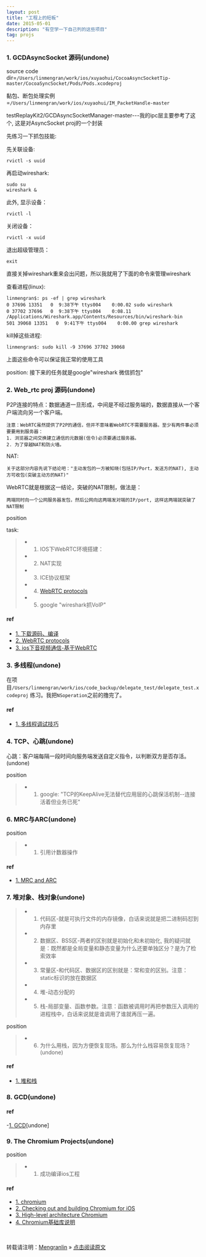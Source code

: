 ```yaml
---
layout: post
title: "工程上的短板"
date: 2015-05-01 
description: "有空学一下自己列的这些项目"
tag: projs
---
```


### 1. GCDAsyncSocket 源码(undone)

source code dir=`/Users/linmengran/work/ios/xuyaohui/CocoaAsyncSocketTip-master/CocoaSyncSocket/Pods/Pods.xcodeproj`

黏包、断包处理实例=`/Users/linmengran/work/ios/xuyaohui/IM_PacketHandle-master`

testReplayKit2/GCDAsyncSocketManager-master---我的ipc层主要参考了这个, 这是对AsyncSocket proj的一个封装

先练习一下抓包技能:

先关联设备:

    rvictl -s uuid

再启动wireshark:

    sudo su
    wireshark &
此外, 显示设备：

    rvictl -l

关闭设备：

    rvictl -x uuid

退出超级管理员：

    exit

直接关掉wireshark重来会出问题，所以我就用了下面的命令来管理wireshark

查看进程(linux):

    linmengran$: ps -ef | grep wireshark
    0 37696 13351   0  9:38下午 ttys004    0:00.02 sudo wireshark
    0 37702 37696   0  9:38下午 ttys004    0:08.11 /Applications/Wireshark.app/Contents/Resources/bin/wireshark-bin
    501 39068 13351   0  9:41下午 ttys004    0:00.00 grep wireshark

kill掉这些进程:

    linmengran$: sudo kill -9 37696 37702 39068

上面这些命令可以保证我正常的使用工具

position: 接下来的任务就是google"wireshark 微信抓包"

### 2. Web_rtc proj 源码(undone)

P2P连接的特点：数据通道一旦形成，中间是不经过服务端的，数据直接从一个客户端流向另一个客户端。

    注意：WebRTC虽然提供了P2P的通信，但并不意味着WebRTC不需要服务器。至少有两件事必须要要用到服务器：
    1. 浏览器之间交换建立通信的元数据(信令)必须要通过服务器。
    2. 为了穿越NAT和防火墙。

NAT:

    关于这部分内容先说下结论吧："主动发包的一方被知晓(包括IP/Port，发送方的NAT), 主动方可收包(突破主动方的NAT)"

WebRTC就是根据这一结论，突破的NAT限制，做法是：

    两端同时向一个公网服务器发包，然后公网向这两端发对端的IP/port, 这样这两端就突破了NAT限制

position

task:

>* 1. IOS下WebRTC环境搭建：
>* 2. NAT实现
>* 3. ICE协议框架
>* 4. [WebRTC protocols](https://developer.mozilla.org/zh-CN/docs/Web/API/WebRTC_API/Protocols)
>* 5. google "wireshark抓VoIP"

#### ref

- [1. 下载源码、编译](https://www.jianshu.com/p/64bd7f5b18b1)
- [2. WebRTC protocols](https://developer.mozilla.org/zh-CN/docs/Web/API/WebRTC_API/Protocols)
- [3. ios下音视频通信-基于WebRTC](https://www.jianshu.com/p/c49da1d93df4)

### 3. 多线程(undone)

在项目`/Users/linmengran/work/ios/code_backup/delegate_test/delegate_test.xcodeproj` 练习。我把`NSoperation`之前的撸完了。

#### ref

- [1. 多线程调试技巧](https://www.jianshu.com/p/35a3181aa1f8)

### 4. TCP、心跳(undone)

心跳：客户端每隔一段时间向服务端发送自定义指令，以判断双方是否存活。(undone)

position

>* 1. google: "TCP的KeepAlive无法替代应用层的心跳保活机制--连接活着但业务已死"

### 6. MRC与ARC(undone)

position 

>* 1. 引用计数器操作

#### ref

- [1. MRC and ARC](https://www.jianshu.com/p/48665652e4e4)

### 7. 堆对象、栈对象(undone)

>* 1. 代码区-就是可执行文件的内存镜像，白话来说就是把二进制码怼到内存里
>* 2. 数据区、BSS区-两者的区别就是初始化和未初始化, 我的疑问就是：既然都是全局变量和静态变量为什么还要单独区分？是为了检索效率
>* 3. 常量区-和代码区、数据区的区别就是：常和变的区别。注意：static标识的放在数据区
>* 4. 堆-动态分配的
>* 5. 栈-局部变量、函数参数。注意：函数被调用时再把参数压入调用的进程栈中，白话来说就是谁调用了谁就再压一遍。

position

>* 6. 为什么用栈，因为方便恢复现场。那么为什么栈容易恢复现场？(undone)

#### ref

- [1. 堆和栈](https://www.jianshu.com/p/746c747e7e00)

### 8. GCD(undone)

#### ref

-[1. GCD](https://github.com/ming1016/study/wiki/%E7%BB%86%E8%AF%B4GCD%EF%BC%88Grand-Central-Dispatch%EF%BC%89%E5%A6%82%E4%BD%95%E7%94%A8)[undone]

### 9. The Chromium Projects(undone)

position

>* 1. 成功编译ios工程

#### ref

- [1. chromium](https://www.chromium.org/developers/design-documents)
- [2. Checking out and building Chromium for iOS](https://chromium.googlesource.com/chromium/src/+/master/docs/ios/build_instructions.md)
- [3. High-level architecture Chromium](https://www.chromium.org/developers/design-documents/multi-process-architecture)
- [4. Chromium基础库说明](https://www.zybuluo.com/rogeryi/note/56894)

<br>

转载请注明：[Mengranlin](https://lmrshare.github.io) » [点击阅读原文](https://lmrshare.github.io/2015/09/iOS9_Note/) 
